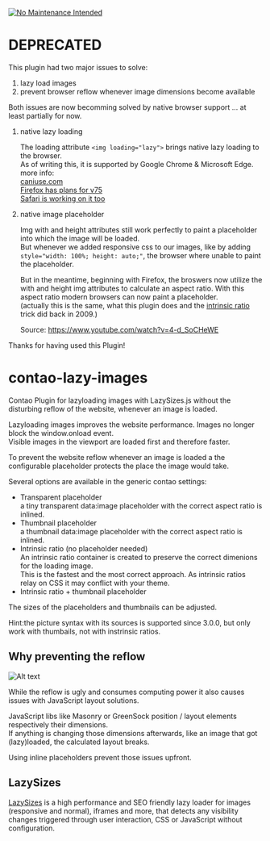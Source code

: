 [![No Maintenance Intended](http://unmaintained.tech/badge.svg)](http://unmaintained.tech/)
# DEPRECATED

This plugin had two major issues to solve:
1. lazy load images
2. prevent browser reflow whenever image dimensions become available
   
Both issues are now becomming solved by native browser support ... at least partially for now.
  

1. native lazy loading

   The loading attribute  `<img loading="lazy">` brings native lazy loading to the browser.  
   As of writing this, it is supported by Google Chrome & Microsoft Edge.  
   more info:  
   <a href="https://caniuse.com/#search=lazy%20loading" target="_blank">caniuse.com</a>  
   <a href="https://bugzilla.mozilla.org/show_bug.cgi?id=1542784" target="_blank">Firefox has plans for v75</a>  
   <a href="https://bugs.webkit.org/show_bug.cgi?id=200764" target="_blank">Safari is working on it too</a>   

2. native image placeholder

   Img with and height attributes still work perfectly to paint a placeholder into which the image will be loaded.  
   But whenever we added responsive css to our images, like by adding `style="width: 100%; height: auto;"`, the browser where unable to paint the placeholder.  
   
   But in the meantime, beginning with Firefox, the broswers now utilize the with and height img attributes to calculate an aspect ratio. With this aspect ratio modern browsers can now paint a placeholder.  
   (actually this is the same, what this plugin does and the <a href="https://alistapart.com/article/creating-intrinsic-ratios-for-video/" target="_blank">intrinsic ratio </a> trick did back in 2009.)  
   
   Source: <a href="https://www.youtube.com/watch?v=4-d_SoCHeWE" target="_blank">https://www.youtube.com/watch?v=4-d_SoCHeWE</a> 



Thanks for having used this Plugin!
   

 
 
  
  

# contao-lazy-images
Contao Plugin for lazyloading images with LazySizes.js without the disturbing reflow of the website, whenever an image is loaded.

Lazyloading images improves the website performance. Images no longer block the window.onload event. <br>
Visible images in the viewport are loaded first and therefore faster.

To prevent the website reflow whenever an image is loaded a the configurable placeholder protects the place the image would take.

Several options are available in the generic contao settings:
* Transparent placeholder <br/>
a tiny transparent data:image placeholder with the correct aspect ratio is inlined.
* Thumbnail placeholder<br/>
a thumbnail data:image placeholder with the correct aspect ratio is inlined.
* Intrinsic ratio (no placeholder needed) <br/>
An intrinsic ratio container is created to preserve the correct dimenions for the loading image. <br/>
This is the fastest and the most correct approach. As intrinsic ratios relay on CSS it may conflict with your theme.
* Intrinsic ratio + thumbnail placeholder

The sizes of the placeholders and thumbnails can be adjusted.


Hint:the picture syntax with its sources is supported since 3.0.0, but only work with thumbails, not with instrinsic ratios.


## Why preventing the reflow
![Alt text](../screenshot/image.jpg?raw=true)

While the reflow is ugly and consumes computing power it also causes issues with JavaScript layout solutions.

JavaScript libs like Masonry or GreenSock position / layout elements respectively their dimensions. <br>
If anything is changing those dimensions afterwards, like an image that got (lazy)loaded, the calculated layout breaks.

Using inline placeholders prevent those issues upfront.

## LazySizes
<a href="https://github.com/aFarkas/lazysizes" target="_blank">LazySizes</a> is a high performance and SEO friendly lazy loader for images (responsive and normal), iframes and more, that detects any visibility changes triggered through user interaction, CSS or JavaScript without configuration.
